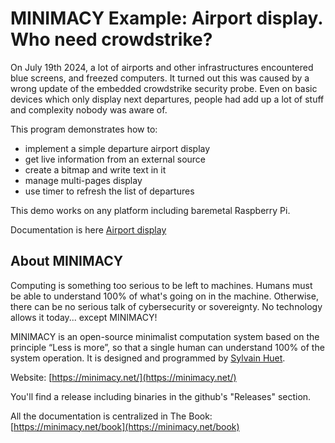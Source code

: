 # MINIMACY Example: Airport display. Who need crowdstrike?
On July 19th 2024, a lot of airports and other infrastructures encountered blue screens, and freezed computers. It turned out this was caused by a wrong update of the embedded crowdstrike security probe. Even on basic devices which only display next departures, people had add up a lot of stuff and complexity nobody was aware of.

This program demonstrates how to:
- implement a simple departure airport display
- get live information from an external source
- create a bitmap and write text in it
- manage multi-pages display
- use timer to refresh the list of departures

This demo works on any platform including baremetal Raspberry Pi.

Documentation is here [Airport display](https://minimacy.net/book/#/page/page:1391,tm:0)

## About MINIMACY
Computing is something too serious to be left to machines.
Humans must be able to understand 100% of what's going on in the machine. Otherwise, there can be no serious talk of cybersecurity or sovereignty.
No technology allows it today... except MINIMACY!

MINIMACY is an open-source minimalist computation system based on the principle “Less is more”, so that a single human can understand 100% of the system operation.
It is designed and programmed by [Sylvain Huet](https://sylvain-huet.com/).

Website: [https://minimacy.net/](https://minimacy.net/)

You'll find a release including binaries in the github's "Releases" section.

All the documentation is centralized in The Book: [https://minimacy.net/book](https://minimacy.net/book)
